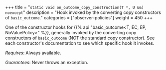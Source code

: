 +++
title = "`static void on_outcome_copy_construction(T *, U &&) noexcept`"
description = "Hook invoked by the converting copy constructors of `basic_outcome`."
categories = ["observer-policies"]
weight = 450
+++

One of the constructor hooks for {{% api "basic_outcome<T, EC, EP, NoValuePolicy>" %}}, generally invoked by the converting copy constructors of `basic_outcome` (NOT the standard copy constructor). See each constructor's documentation to see which specific hook it invokes.

*Requires*: Always available.

*Guarantees*: Never throws an exception.
